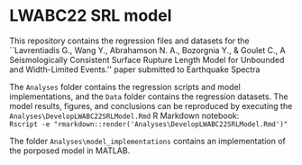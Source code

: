# LWABC22 SRL model
This repository contains the regression files and datasets for the ``Lavrentiadis G., Wang Y., Abrahamson N. A., Bozorgnia Y., \& Goulet C., A Seismologically Consistent Surface Rupture Length Model for Unbounded and Width-Limited Events.'' paper submitted to Earthquake Spectra

The `Analyses` folder contains the regression scripts and model implementations, and the `Data` folder contains the regression datasets. 
The model results, figures, and conclusions can be reproduced by executing the `Analyses\DevelopLWABC22SRLModel.Rmd` R Markdown notebook:<br>
`Rscript -e "rmarkdown::render('Analyses\DevelopLWABC22SRLModel.Rmd')"`

The folder `Analyses\model_implementations` contains an implementation of the porposed model in MATLAB.
